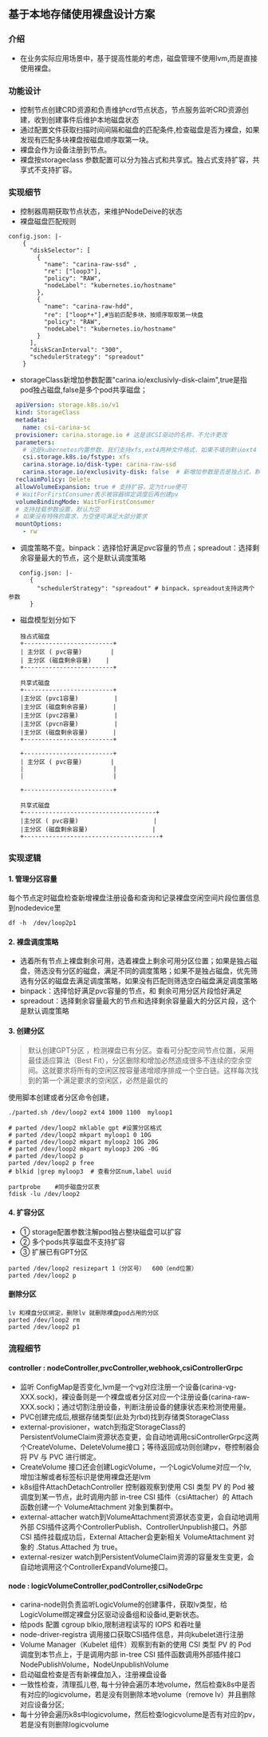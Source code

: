 
## 基于本地存储使用裸盘设计方案

### 介绍

- 在业务实际应用场景中，基于提高性能的考虑，磁盘管理不使用lvm,而是直接使用裸盘。

### 功能设计

- 控制节点创建CRD资源和负责维护crd节点状态，节点服务监听CRD资源创建，收到创建事件后维护本地磁盘状态
- 通过配置文件获取扫描时间间隔和磁盘的匹配条件,检查磁盘是否为裸盘，如果发现有匹配多块裸盘按磁盘顺序取第一块。
- 裸盘会作为设备注册到节点。
- 裸盘按storageclass 参数配置可以分为独占式和共享式。独占式支持扩容，共享式不支持扩容。

### 实现细节
- 控制器周期获取节点状态，来维护NodeDeive的状态
- 裸盘磁盘匹配规则
```
config.json: |-
    {
      "diskSelector": [
        {
          "name": "carina-raw-ssd" ,
          "re": ["loop3"], 
          "policy": "RAW",
          "nodeLabel": "kubernetes.io/hostname"
        },
        {
          "name": "carina-raw-hdd",
          "re": ["loop*+"],#当前匹配多块，按顺序取取第一块盘
          "policy": "RAW",
          "nodeLabel": "kubernetes.io/hostname"
        }
      ],
      "diskScanInterval": "300",
      "schedulerStrategy": "spreadout"
    }
```
- storageClass新增加参数配置"carina.io/exclusivly-disk-claim",true是指pod独占磁盘,false是多个pod共享磁盘；
```yaml
  apiVersion: storage.k8s.io/v1
  kind: StorageClass
  metadata:
    name: csi-carina-sc
  provisioner: carina.storage.io # 这是该CSI驱动的名称，不允许更改
  parameters:
    # 这是kubernetes内置参数，我们支持xfs,ext4两种文件格式，如果不填则默认ext4
    csi.storage.k8s.io/fstype: xfs
    carina.storage.io/disk-type: carina-raw-ssd 
    carina.storage.io/exclusivity-disk: false  # 新增加参数是否是独占式，默认fasle
  reclaimPolicy: Delete
  allowVolumeExpansion: true # 支持扩容，定为true便可
  # WaitForFirstConsumer表示被容器绑定调度后再创建pv
  volumeBindingMode: WaitForFirstConsumer
  # 支持挂载参数设置，默认为空
  # 如果没有特殊的需求，为空便可满足大部分要求
  mountOptions:
    - rw
  ```

- 调度策略不变。binpack：选择恰好满足pvc容量的节点；spreadout：选择剩余容量最大的节点，这个是默认调度策略

```
   config.json: |-
      {
        "schedulerStrategy": "spreadout" # binpack，spreadout支持这两个参数
      }
```
- 磁盘模型划分如下

  ```
  独占式磁盘
  +-------------------------+                
  | 主分区 ( pvc容量)        |
  | 主分区 (磁盘剩余容量)    |
  +-------------------------+  
  
  共享式磁盘
  +-------------------------+                
  |主分区 (pvc1容量)          |
  |主分区 (磁盘剩余容量)       |
  |主分区 (pvc2容量)          |
  |主分区 (pvcn容量)          |
  |主分区 (磁盘剩余容量)       |
  +-------------------------+     

  +-------------------------+                
  | 主分区 ( pvc容量)        |
  |                         |
  |                         |
  
  +-------------------------+  
  
  共享式磁盘
  +-------------------------------------+                
  |主分区 ( pvc容量)                     |
  |主分区 (磁盘剩余容量)                  |
  +--------------------------------------+  

  ```


### 实现逻辑
#### 1. 管理分区容量
每个节点定时磁盘检查新增裸盘注册设备和查询和记录裸盘空闲空间片段位置信息到nodedevice里
```
df -h  /dev/loop2p1
```
#### 2. 裸盘调度策略
  - 选着所有节点上裸盘剩余可用，选着裸盘上剩余可用分区位置；如果是独占磁盘，筛选没有分区的磁盘，满足不同的调度策略；如果不是独占磁盘，优先筛选有分区的磁盘去满足调度策略，如果没有匹配则筛选空白磁盘满足调度策略
  - binpack：选择恰好满足pvc容量的节点，和 剩余可用分区片段恰好满足
  - spreadout：选择剩余容量最大的节点和选择剩余容量最大的分区片段，这个是默认调度策略
#### 3. 创建分区
 >默认创建GPT分区 ，检测裸盘已有分区。查看可分配空间节点位置，采用最佳适应算法（Best Fit），分区删除和增加必然造成很多不连续的空余空间。这就要求将所有的空闲区按容量递增顺序排成一个空白链。这样每次找到的第一个满足要求的空闲区，必然是最优的

使用脚本创建或者分区命令创建，
```
./parted.sh /dev/loop2 ext4 1000 1100  myloop1

# parted /dev/loop2 mklable gpt #设置分区格式
# parted /dev/loop2 mkpart myloop1 0 10G
# parted /dev/loop2 mkpart myloop2 10G 20G 
# parted /dev/loop2 mkpart myloop3 20G -0G
# parted /dev/loop2 p
parted /dev/loop2 p free
# blkid |grep myloop3  # 查看分区num,label uuid 

partprobe    #同步磁盘分区表                
fdisk -lu /dev/loop2
```
#### 4. 扩容分区
- ① storage配置参数注解pod独占整块磁盘可以扩容
- ② 多个pods共享磁盘不支持扩容
- ③ 扩展已有GPT分区
```
parted /dev/loop2 resizepart 1（分区号）  600（end位置）
parted /dev/loop2 p
```

#### 删除分区
```
lv 和裸盘分区绑定，删除lv 就删除裸盘pod占用的分区
parted /dev/loop2 rm 
parted /dev/loop2 p1
```
### 流程细节
#### controller : nodeController,pvcController,webhook,csiControllerGrpc
- 监听 ConfigMap是否变化,lvm是一个vg对应注册一个设备(carina-vg-XXX.sock)，裸设备则是一个裸盘或者分区对应一个注册设备(carina-raw-XXX.sock)；通过切割注册设备，判断注册设备的健康状态来检测使用量。
- PVC创建完成后,根据存储类型(此处为rbd)找到存储类StorageClass
- external-provisioner，watch到指定StorageClass的 PersistentVolumeClaim资源状态变更，会自动地调用csiControllerGrpc这两个CreateVolume、DeleteVolume接口；等待返回成功则创建pv，卷控制器会将 PV 与 PVC 进行绑定。
- CreateVolume 接口还会创建LogicVolume，一个LogicVolume对应一个lv, 增加注解或者标签标识是使用裸盘还是lvm
- k8s组件AttachDetachController 控制器观察到使用 CSI 类型 PV 的 Pod 被调度到某一节点，此时调用内部 in-tree CSI 插件（csiAttacher）的 Attach 函数创建一个 VolumeAttachment 对象到集群中。
- external-attacher watch到VolumeAttachment资源状态变更，会自动地调用外部 CSI插件这两个ControllerPublish、ControllerUnpublish接口。外部 CSI 插件挂载成功后，External Attacher会更新相关 VolumeAttachment 对象的 .Status.Attached 为 true。
- external-resizer  watch到PersistentVolumeClaim资源的容量发生变更，会自动地调用这个ControllerExpandVolume接口。

#### node : logicVolumeController,podController,csiNodeGrpc

- carina-node则负责监听LogicVolume的创建事件，获取lv类型，给LogicVolume绑定裸盘分区驱动设备组和设备id,更新状态。
- 给pods 配置 cgroup  blkio,限制进程读写的 IOPS 和吞吐量
- node-driver-registra 调用接口获取CSI插件信息，并向kubelet进行注册
- Volume Manager（Kubelet 组件）观察到有新的使用 CSI 类型 PV 的 Pod 调度到本节点上，于是调用内部 in-tree CSI 插件函数调用外部插件接口NodePublishVolume，NodeUnpublishVolume
- 启动磁盘检查是否有新裸盘加入，注册裸盘设备
- 一致性检查，清理孤儿卷, 每十分钟会遍历本地volume，然后检查k8s中是否有对应的logicvolume，若是没有则删除本地volume（remove lv）并且删除对应设备分区;
- 每十分钟会遍历k8s中logicvolume，然后检查logicvolume是否有对应的pv，若是没有则删除logicvolume



